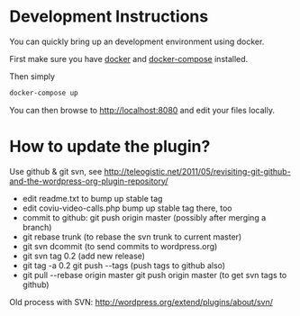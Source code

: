 # Development Instructions

You can quickly bring up an development environment using docker.

First make sure you have [docker](https://docs.docker.com/linux/) and [docker-compose](https://docs.docker.com/compose/) installed.

Then simply
``` bash
docker-compose up
```

You can then browse to [http://localhost:8080](http://localhost:8080) and edit
your files locally.


# How to update the plugin?

Use github & git svn, see
http://teleogistic.net/2011/05/revisiting-git-github-and-the-wordpress-org-plugin-repository/

* edit readme.txt to bump up stable tag
* edit coviu-video-calls.php bump up stable tag there, too
* commit to github: git push origin master (possibly after merging a branch)
* git rebase trunk (to rebase the svn trunk to current master)
* git svn dcommit (to send commits to wordpress.org)
* git svn tag 0.2 (add new release)
* git tag -a 0.2
	git push --tags (push tags to github also)
* git pull --rebase origin master
	git push origin master (to get svn tags to github)


Old process with SVN:
http://wordpress.org/extend/plugins/about/svn/
